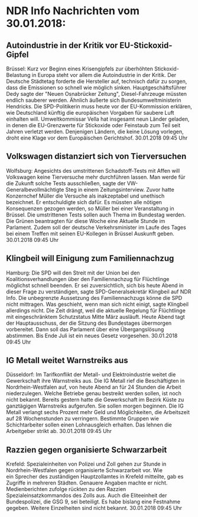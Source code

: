 # NDR Info Nachrichten vom 30.01.2018:


## Autoindustrie in der Kritik vor EU-Stickoxid-Gipfel
Brüssel:		Kurz vor Beginn eines Krisengipfels zur überhöhten Stickoxid-Belastung in Europa steht vor allem die Autoindustrie in der Kritik. Der Deutsche Städtetag forderte die Hersteller auf, technisch dafür zu sorgen, dass die Emissionen so schnell wie möglich sinken. Hauptgeschäftsführer Dedy sagte der "Neuen Osnabrücker Zeitung", Diesel-Fahrzeuge müssten endlich sauberer werden. Ähnlich äußerte sich Bundesumweltministerin Hendricks. Die SPD-Politikerin muss heute vor der EU-Kommission erklären, wie Deutschland künftig die europäischen Vorgaben für saubere Luft einhalten will. Umweltkommissar Vella hat insgesamt neun Länder geladen, in denen die EU-Grenzwerte für Stickoxide oder Feinstaub zum Teil seit Jahren verletzt werden. Denjenigen Ländern, die keine Lösung vorlegen, droht eine Klage vor dem Europäischen Gerichtshof. 30.01.2018 09:45 Uhr 

## Volkswagen distanziert sich von Tierversuchen
Wolfsburg: Angesichts des umstrittenen Schadstoff-Tests mit Affen will Volkswagen keine Tierversuche mehr durchführen lassen. Man werde für die Zukunft solche Tests ausschließen, sagte der VW-Generalbevollmächtigte Steg in einem Zeitungsinterview. Zuvor hatte Konzernchef Müller die Versuche als inakzeptabel und unethisch
bezeichnet. Er entschuldigte sich dafür. Es müssten alle nötigen Konsequenzen gezogen werden, so Müller bei einer Veranstaltung in Brüssel. Die umstrittenen Tests sollen auch Thema im Bundestag werden. Die Grünen beantragten für diese Woche eine Aktuelle Stunde im Parlament. Zudem soll der deutsche Verkehrsminister im Laufe des Tages bei einem Treffen mit seinen EU-Kollegen in Brüssel Auskunft geben. 30.01.2018 09:45 Uhr 

## Klingbeil will Einigung zum Familiennachzug
Hamburg: Die SPD will den Streit mit der Union bei den Koalitionsverhandlungen über den Familiennachzug für Flüchtlinge möglichst schnell beenden. Er sei zuversichtlich, sich bis heute Abend in dieser Frage zu verständigen, sagte SPD-Generalsekretär Klingbeil auf NDR Info. Die unbegrenzte Aussetzung des Familiennachzugs könne die SPD nicht mittragen. Was geschieht, wenn man sich nicht einigt, sagte Klingbeil allerdings nicht. Die Zeit drängt, weil die aktuelle Regelung für Flüchtlinge mit eingeschränktem Schutzstatus Mitte März ausläuft. Heute Abend tagt der Hauptausschuss, der die Sitzung des Bundestages übermorgen vorbereitet. Dann soll das Parlament über eine Übergangslösung abstimmen. Bis Ende Juli ist ein neues Gesetz vorgesehen. 30.01.2018 09:45 Uhr 

## IG Metall weitet Warnstreiks aus
Düsseldorf: Im Tarifkonflikt der Metall- und Elektroindustrie weitet die Gewerkschaft ihre Warnstreiks aus. Die IG Metall rief die Beschäftigten in Nordrhein-Westfalen auf, von heute Abend an für 24 Stunden die Arbeit niederzulegen. Welche Betriebe genau bestreikt werden sollen, ist noch nicht bekannt. Bereits gestern hatte die Gewerkschaft im Bezirk Küste zu ganztägigen Warnstreiks aufgerufen. Sie sollen morgen beginnen. Die IG Metall verlangt sechs Prozent mehr Geld und Möglichkeiten, die Arbeitszeit auf 28 Wochenstunden zu verringern. Bestimmte Gruppen wie Schichtarbeiter sollen einen Lohnausgleich erhalten. Das lehnen die Arbeitgeber strikt ab. 30.01.2018 09:45 Uhr 

## Razzien gegen organisierte Schwarzarbeit
Krefeld: Spezialeinheiten von Polizei und Zoll gehen zur Stunde in Nordrhein-Westfalen gegen organisierte Schwarzarbeit vor. Wie ein Sprecher des zuständigen Hauptzollamtes in Krefeld mitteilte, gab es Zugriffe in mehreren Städten. Genauere Angaben machte er nicht. Medienberichten zufolge rückten zu den Razzien Spezialeinsatzkommandos des Zolls aus. Auch die Eliteeinheit der Bundespolizei, die GSG 9, sei beteiligt. Es habe bislang eine Festnahme gegeben. Weitere Einzelheiten sind nicht bekannt. 30.01.2018 09:45 Uhr 
